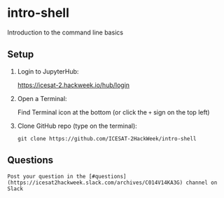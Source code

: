 # intro-shell

Introduction to the command line basics

## Setup

1. Login to JupyterHub:

    https://icesat-2.hackweek.io/hub/login

2. Open a Terminal:

    Find Terminal icon at the bottom (or click the `+` sign on the top left)

3. Clone GitHub repo (type on the terminal):

    `git clone https://github.com/ICESAT-2HackWeek/intro-shell`

## Questions

    Post your question in the [#questions](https://icesat2hackweek.slack.com/archives/C014V14KA3G) channel on Slack
